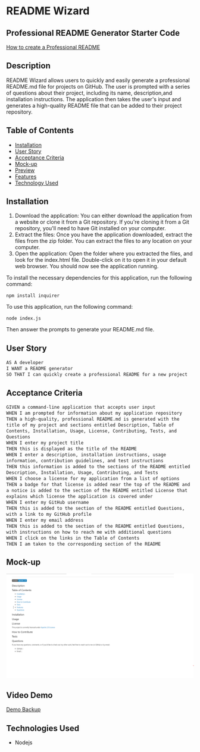 # README Wizard



## Professional README Generator Starter Code

[How to create a Professional README](https://coding-boot-camp.github.io/full-stack/github/professional-readme-guide)



## Description

README Wizard allows users to quickly and easily generate a professional README.md file for projects on GitHub. The user is prompted with a series of questions about their project, including its name, description,and installation instructions. The application then takes the user's input and generates a high-quality README file that can be added to their project repository.

## Table of Contents

- [Installation](#installation)
- [User Story](#user-story)
- [Acceptance Criteria](#acceptance-criteria)
- [Mock-up](#mock-up)
- [Preview](#preview)
- [Features](#features)
- [Technology Used](#technologies-used)


## Installation

1. Download the application: You can either download the application from a website or clone it from a Git repository. If you're cloning it from a Git repository, you'll need to have Git installed on your computer.
2. Extract the files: Once you have the application downloaded, extract the files from the zip folder. You can extract the files to any location on your computer.
3. Open the application: Open the folder where you extracted the files, and look for the index.html file. Double-click on it to open it in your default web browser. You should now see the application running.


To install the necessary dependencies for this application, run the following command:
```
npm install inquirer
```


To use this application, run the following command:

```
node index.js
```

Then answer the prompts to generate your README.md file.



## User Story
```
AS A developer
I WANT a README generator
SO THAT I can quickly create a professional README for a new project
```

## Acceptance Criteria
```
GIVEN a command-line application that accepts user input
WHEN I am prompted for information about my application repository
THEN a high-quality, professional README.md is generated with the title of my project and sections entitled Description, Table of Contents, Installation, Usage, License, Contributing, Tests, and Questions
WHEN I enter my project title
THEN this is displayed as the title of the README
WHEN I enter a description, installation instructions, usage information, contribution guidelines, and test instructions
THEN this information is added to the sections of the README entitled Description, Installation, Usage, Contributing, and Tests
WHEN I choose a license for my application from a list of options
THEN a badge for that license is added near the top of the README and a notice is added to the section of the README entitled License that explains which license the application is covered under
WHEN I enter my GitHub username
THEN this is added to the section of the README entitled Questions, with a link to my GitHub profile
WHEN I enter my email address
THEN this is added to the section of the README entitled Questions, with instructions on how to reach me with additional questions
WHEN I click on the links in the Table of Contents
THEN I am taken to the corresponding section of the README
```


## Mock-up

![alt text](/images/screenshot.png)

## Video Demo




[Demo Backup](https://drive.google.com/file/d/1x5UV2QOceWztq1vh6Wk6k3fx4U7O78_u/view?usp=share_link)



## Technologies Used
- Nodejs


